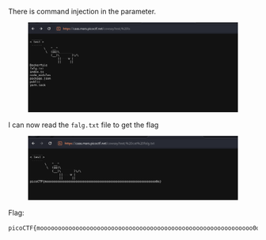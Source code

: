 There is command injection in the parameter.

<figure><img src="./file.png"></figure>

I can now read the `falg.txt` file to get the flag

<figure><img src="./flag.png"></figure>

Flag:
```
picoCTF{moooooooooooooooooooooooooooooooooooooooooooooooooooooooooooo0o}
```